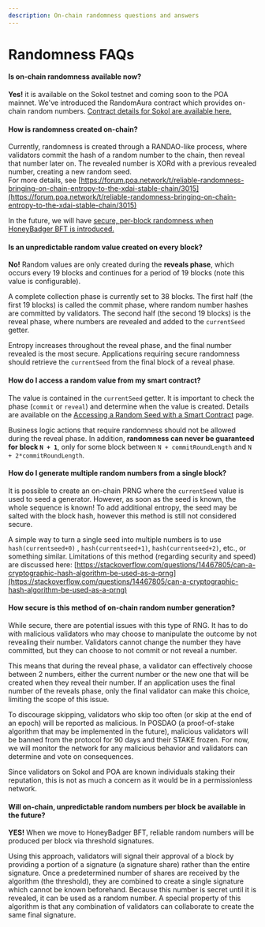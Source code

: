```yaml
---
description: On-chain randomness questions and answers
---
```


# Randomness FAQs

#### Is on-chain randomness available now?

**Yes!** it is available on the Sokol testnet and coming soon to the POA mainnet. We've introduced the RandomAura contract which provides on-chain random numbers. [Contract details for Sokol are available here. ](https://blockscout.com/poa/sokol/address/0x8f2b78169B0970F11a762e56659Db52B59CBCf1B/transactions)

#### How is randomness created on-chain?

Currently, randomness is created through a RANDAO-like process, where validators commit the hash of a random number to the chain, then reveal that number later on.  The revealed number is XORd with a previous revealed number, creating a new random seed.    
For more details, see  [https://forum.poa.network/t/reliable-randomness-bringing-on-chain-entropy-to-the-xdai-stable-chain/3015](https://forum.poa.network/t/reliable-randomness-bringing-on-chain-entropy-to-the-xdai-stable-chain/3015)

In the future, we will have [secure, per-block randomness when HoneyBadger BFT is introduced.](randomness-faqs.md#will-on-chain-unpredictable-random-numbers-per-block-be-available-in-the-future)

#### Is an unpredictable random value created on every block?

**No!** Random values are only created during the **reveals phase**, which occurs every 19 blocks and continues for a period of 19 blocks \(note this value is configurable\). 

A complete collection phase is currently set to 38 blocks. The first half \(the first 19 blocks\) is called the commit phase, where random number hashes are committed by validators. The second half \(the second 19 blocks\) is the reveal phase, where numbers are revealed and added to the `currentSeed` getter.

Entropy increases throughout the reveal phase, and the final number revealed is the most secure. Applications requiring secure randomness should retrieve the `currentSeed` from the final block of a reveal phase.

#### How do I access a random value from my smart contract?

The value is contained in the `currentSeed` getter.  It is important to check the phase \(`commit` or `reveal`\) and determine when the value is created. Details are available on the [Accessing a Random Seed with a Smart Contract](accessing-a-random-seed-with-a-smart-contract.md) page.

Business logic actions that require randomness should not be allowed during the reveal phase.  In addition, **randomness can never be guaranteed for block `N + 1`**, only for some block between `N + commitRoundLength` and `N + 2*commitRoundLength`.

#### How do I generate multiple random numbers from a single block?

It is possible to create an on-chain PRNG where the `currentSeed` value is used to seed a generator. However, as soon as the seed is known, the whole sequence is known! To add additional entropy, the seed may be salted with the block hash, however this method is still not considered secure.

 A simple way to turn a single seed into multiple numbers is to use  `hash(currentseed+0)` , `hash(currentseed+1)`, `hash(currentseed+2)`, etc., or something similar. Limitations of this method \(regarding security and speed\) are discussed here: [https://stackoverflow.com/questions/14467805/can-a-cryptographic-hash-algorithm-be-used-as-a-prng](https://stackoverflow.com/questions/14467805/can-a-cryptographic-hash-algorithm-be-used-as-a-prng)

#### How secure is this method of on-chain random number generation?

While secure, there are potential issues with this type of RNG. It has to do with malicious validators who may choose to manipulate the outcome by not revealing their number. Validators cannot change the number they have committed, but they can choose to not commit or not reveal a number.

This means that during the reveal phase, a validator can effectively choose between 2 numbers, either the current number or the new one that will be created when they reveal their number. If an application uses the final number of the reveals phase, only the final validator can make this choice, limiting the scope of this issue. 

To discourage skipping, validators who skip too often \(or skip at the end of an epoch\) will be reported as malicious. In POSDAO \(a proof-of-stake algorithm that may be implemented in the future\), malicious validators will be banned from the protocol for 90 days and their STAKE frozen. For now, we will monitor the network for any malicious behavior and validators can determine and vote on consequences. 

Since validators on Sokol and POA are known individuals staking their reputation, this is not as much a concern as it would be in a permissionless network.   

#### Will on-chain, unpredictable random numbers per block be available in the future?

**YES!** When we move to HoneyBadger BFT, reliable random numbers will be produced per block via threshold signatures. 

Using this approach, validators will signal their approval of a block by providing a portion of a signature \(a signature share\) rather than the entire signature. Once a predetermined number of shares are received by the algorithm \(the threshold\), they are combined to create a single signature which cannot be known beforehand. Because this number is secret until it is revealed, it can be used as a random number. A special property of this algorithm is that any combination of validators can collaborate to create the same final signature.





